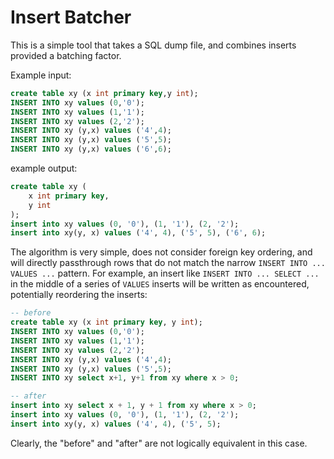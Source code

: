 # Insert Batcher

This is a simple tool that takes a SQL dump file, and combines inserts
provided a batching factor.

Example input:
```sql
create table xy (x int primary key,y int);
INSERT INTO xy values (0,'0');
INSERT INTO xy values (1,'1');
INSERT INTO xy values (2,'2');
INSERT INTO xy (y,x) values ('4',4);
INSERT INTO xy (y,x) values ('5',5);
INSERT INTO xy (y,x) values ('6',6);
```

example output:
```sql
create table xy (
	x int primary key,
	y int
);
insert into xy values (0, '0'), (1, '1'), (2, '2');
insert into xy(y, x) values ('4', 4), ('5', 5), ('6', 6);
```

The algorithm is very simple, does not consider foreign key ordering,
and will directly passthrough rows that do not match the narrow
`INSERT INTO ... VALUES ...` pattern. For example, an insert like
`INSERT INTO ... SELECT ...` in the middle of a series of `VALUES`
inserts will be written as encountered, potentially reordering the
inserts:
```sql
-- before
create table xy (x int primary key, y int);
INSERT INTO xy values (0,'0');
INSERT INTO xy values (1,'1');
INSERT INTO xy values (2,'2');
INSERT INTO xy (y,x) values ('4',4);
INSERT INTO xy (y,x) values ('5',5);
INSERT INTO xy select x+1, y+1 from xy where x > 0;

-- after
insert into xy select x + 1, y + 1 from xy where x > 0;
insert into xy values (0, '0'), (1, '1'), (2, '2');
insert into xy(y, x) values ('4', 4), ('5', 5);
```

Clearly, the "before" and "after" are not logically equivalent in
this case.
